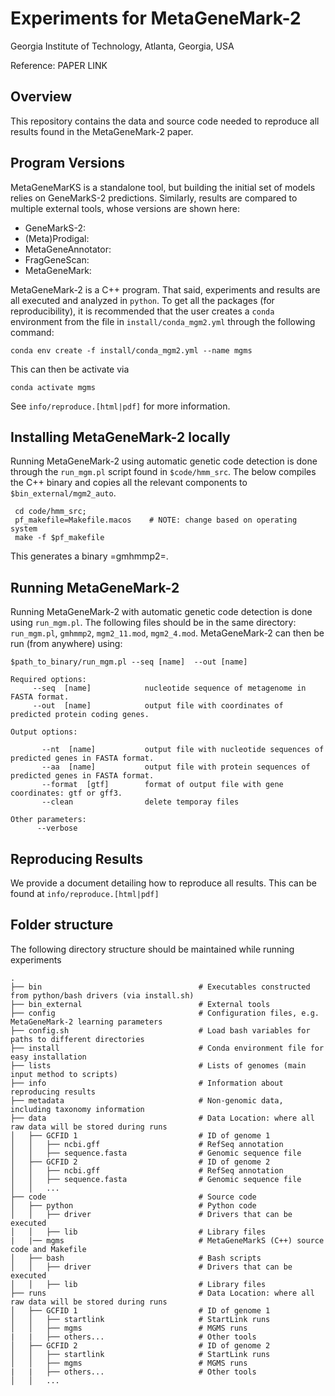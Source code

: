 # Experiments for MetaGeneMark-2

Georgia Institute of Technology, Atlanta, Georgia, USA

Reference: PAPER LINK

## Overview
This repository contains the data and source code needed to reproduce all results found in the MetaGeneMark-2 paper.

## Program Versions
MetaGeneMarKS is a standalone tool, but building the initial set of models relies on GeneMarkS-2 predictions. Similarly, results are compared to multiple external tools, whose versions are shown here:

- GeneMarkS-2:
- (Meta)Prodigal:
- MetaGeneAnnotator:
- FragGeneScan:
- MetaGeneMark:

MetaGeneMark-2 is a C++ program. That said, experiments and results are all executed and analyzed in `python`. To get all the packages (for reproducibility), it is recommended that the user creates a `conda` environment from the file in `install/conda_mgm2.yml` through the following command:

    conda env create -f install/conda_mgm2.yml --name mgms

This can then be activate via

    conda activate mgms

See `info/reproduce.[html|pdf]` for more information.

## Installing MetaGeneMark-2 locally
Running MetaGeneMark-2 using automatic genetic code detection is done through the `run_mgm.pl` script found in `$code/hmm_src`. The below compiles the C++ binary and copies all the relevant components to `$bin_external/mgm2_auto`.

     cd code/hmm_src;
     pf_makefile=Makefile.macos    # NOTE: change based on operating system
     make -f $pf_makefile


This generates a binary =gmhmmp2=.

## Running MetaGeneMark-2
Running MetaGeneMark-2 with automatic genetic code detection is done using `run_mgm.pl`. The following files should be in the same directory: `run_mgm.pl`, `gmhmmp2`, `mgm2_11.mod`, `mgm2_4.mod`. MetaGeneMark-2 can then be run (from anywhere) using:

    $path_to_binary/run_mgm.pl --seq [name]  --out [name]

    Required options:
         --seq  [name]            nucleotide sequence of metagenome in FASTA format.
         --out  [name]            output file with coordinates of predicted protein coding genes.

    Output options:

           --nt  [name]           output file with nucleotide sequences of predicted genes in FASTA format.
           --aa  [name]           output file with protein sequences of predicted genes in FASTA format.
           --format  [gtf]        format of output file with gene coordinates: gtf or gff3.
           --clean                delete temporay files

    Other parameters:
          --verbose


## Reproducing Results

We provide a document detailing how to reproduce all results. This can be found at `info/reproduce.[html|pdf]`

## Folder structure

The following directory structure should be maintained while running experiments

    .
    ├── bin                                   # Executables constructed from python/bash drivers (via install.sh)
    ├── bin_external                          # External tools
    ├── config                                # Configuration files, e.g. MetaGeneMark-2 learning parameters
    ├── config.sh                             # Load bash variables for paths to different directories
    ├── install                               # Conda environment file for easy installation
    ├── lists                                 # Lists of genomes (main input method to scripts)
    ├── info                                  # Information about reproducing results
    ├── metadata                              # Non-genomic data, including taxonomy information
    ├── data                                  # Data Location: where all raw data will be stored during runs
    │   ├── GCFID 1                           # ID of genome 1
    │   │   ├── ncbi.gff                      # RefSeq annotation
    │   │   ├── sequence.fasta                # Genomic sequence file
    │   ├── GCFID 2                           # ID of genome 2
    │   │   ├── ncbi.gff                      # RefSeq annotation
    │   │   ├── sequence.fasta                # Genomic sequence file
    │   │   ...
    ├── code                                  # Source code
    │   ├── python                            # Python code
    │   │   ├── driver                        # Drivers that can be executed
    │   │   ├── lib                           # Library files
    |   |── mgms                              # MetaGeneMarkS (C++) source code and Makefile
    │   ├── bash                              # Bash scripts
    │   │   ├── driver                        # Drivers that can be executed
    │   │   ├── lib                           # Library files
    ├── runs                                  # Data Location: where all raw data will be stored during runs
    │   ├── GCFID 1                           # ID of genome 1
    │   │   ├── startlink                     # StartLink runs
    │   │   ├── mgms                          # MGMS runs
    |   |   ├── others...                     # Other tools
    │   ├── GCFID 2                           # ID of genome 2
    │   │   ├── startlink                     # StartLink runs
    │   │   ├── mgms                          # MGMS runs
    |   |   ├── others...                     # Other tools
    │   │   ...

